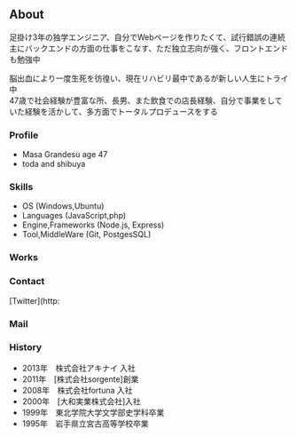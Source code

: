 ## About
足掛け3年の独学エンジニア、自分でWebページを作りたくて、試行錯誤の連続　　
主にバックエンドの方面の仕事をこなす、ただ独立志向が強く、フロントエンドも勉強中

脳出血により一度生死を彷徨い、現在リハビリ最中であるが新しい人生にトライ中  
47歳で社会経験が豊富な所、長男、また飲食での店長経験、自分で事業をしていた経験を活かして、多方面でトータルプロデュースをする

### Profile
- Masa Grandesu age 47
- toda and shibuya
### Skills
- OS (Windows,Ubuntu)
- Languages (JavaScript,php)
- Engine,Frameworks (Node.js, Express)
- Tool,MiddleWare (Git, PostgesSQL)
### Works
### Contact
[Twitter](http:
### Mail
### History
- 2013年　株式会社アキナイ 入社
- 2011年　[株式会社sorgente]創業
- 2008年　株式会社fortuna 入社
- 2000年　[大和実業株式会社]入社
- 1999年　東北学院大学文学部史学科卒業
- 1995年　岩手県立宮古高等学校卒業
